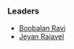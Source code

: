 ### Leaders
* [Boobalan Ravi](mailto:boobalan.ravi@owasp.org)
* [Jeyan Rajavel](mailto:jeyan.rajavel@owasp.org)

